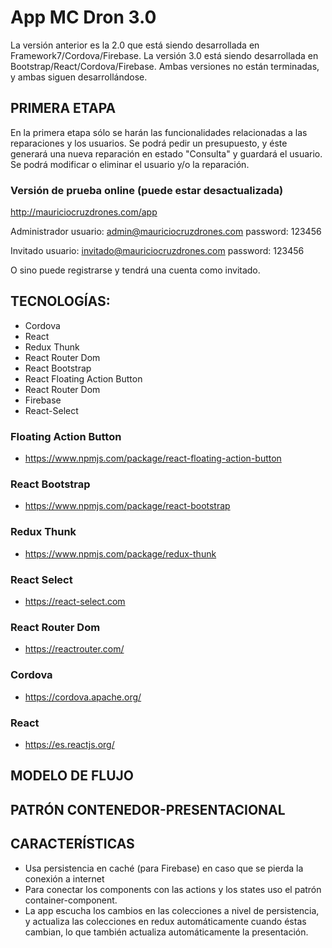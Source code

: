 # App MC Dron 3.0

La versión anterior es la 2.0 que está siendo desarrollada en Framework7/Cordova/Firebase. La versión 3.0 está siendo desarrollada en Bootstrap/React/Cordova/Firebase.
Ambas versiones no están terminadas, y ambas siguen desarrollándose.

## PRIMERA ETAPA

En la primera etapa sólo se harán las funcionalidades relacionadas a las reparaciones y los usuarios. Se podrá pedir un presupuesto, y éste generará una nueva reparación en estado "Consulta" y guardará el usuario. Se podrá modificar o eliminar el usuario y/o la reparación.

### Versión de prueba online (puede estar desactualizada)
http://mauriciocruzdrones.com/app

Administrador
usuario: admin@mauriciocruzdrones.com
password: 123456

Invitado
usuario: invitado@mauriciocruzdrones.com
password: 123456

O sino puede registrarse y tendrá una cuenta como invitado.


## TECNOLOGÍAS:
- Cordova
- React
- Redux Thunk
- React Router Dom
- React Bootstrap
- React Floating Action Button
- React Router Dom
- Firebase
- React-Select

### Floating Action Button
- https://www.npmjs.com/package/react-floating-action-button

### React Bootstrap
- https://www.npmjs.com/package/react-bootstrap

### Redux Thunk
- https://www.npmjs.com/package/redux-thunk

### React Select
- https://react-select.com

### React Router Dom
- https://reactrouter.com/

### Cordova
- https://cordova.apache.org/

### React
- https://es.reactjs.org/


## MODELO DE FLUJO


## PATRÓN CONTENEDOR-PRESENTACIONAL


## CARACTERÍSTICAS
- Usa persistencia en caché (para Firebase) en caso que se pierda la conexión a internet
- Para conectar los components con las actions y los states uso el patrón container-component.
- La app escucha los cambios en las colecciones a nivel de persistencia, y actualiza las colecciones en redux automáticamente cuando éstas cambian, lo que también actualiza automáticamente la presentación.